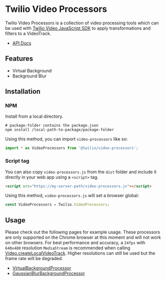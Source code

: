# Twilio Video Processors

Twilio Video Processors is a collection of video processing tools which can be used with [Twilio Video JavaScript SDK](https://github.com/twilio/twilio-video.js) to apply transformations and filters to a VideoTrack.

* [API Docs](dist/docs/modules.html)

## Features

- Virtual Background
- Background Blur

## Installation

### NPM

Install from a local directory.

```
# package-folder contains the package.json
npm install /local-path-to-package/package-folder

```

Using this method, you can import `video-processors` like so:

```ts
import * as VideoProcessors from '@twilio/video-processors';
```

### Script tag

You can also copy `video-processors.js` from the `dist` folder and include it directly in your web app using a `<script>` tag.
 ```html
 <script src="https://my-server-path/video-processors.js"></script>
 ```

 Using this method, `video-processors.js` will set a browser global:
 ```ts
 const VideoProcessors = Twilio.VideoProcessors;
 ```

## Usage

Please check out the following pages for example usage. These processors are only supported on the Chrome browser at this moment and will not work on other browsers. For best performance and accuracy, a `24fps` with `640x480` resolution `MediaStream` is recommended when calling [Video.createLocalVideoTrack](https://media.twiliocdn.com/sdk/js/video/releases/2.13.1/docs/module-twilio-video.html#.createLocalVideoTrack__anchor). Higher resolutions can still be used but the frame rate will be degraded.

* [VirtualBackgroundProcessor](dist/docs/classes/virtualbackgroundprocessor.html)
* [GaussianBlurBackgroundProcessor](dist/docs/classes/gaussianblurbackgroundprocessor.html)
